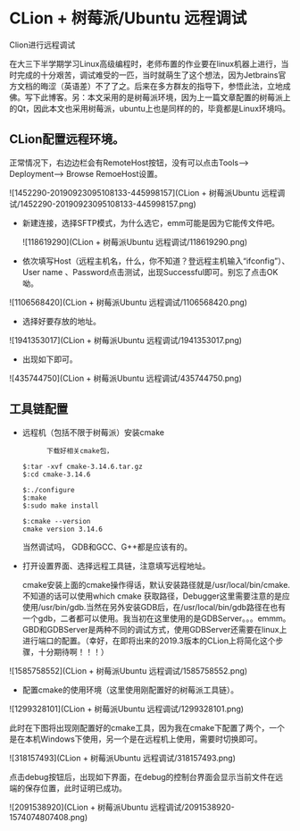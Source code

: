 # CLion + 树莓派/Ubuntu  远程调试

Clion进行远程调试

在大三下半学期学习Linux高级编程时，老师布置的作业要在linux机器上进行，当时完成的十分艰苦，调试难受的一匹，当时就萌生了这个想法，因为Jetbrains官方文档的晦涩（英语差）不了了之。后来在多方群友的指导下，参悟此法，立地成佛。写下此博客。另：本文采用的是树莓派环境，因为上一篇文章配置的树莓派上的Qt，因此本文也采用树莓派，ubuntu上也是同样的的，毕竟都是Linux环境吗。

## CLion配置远程环境。



正常情况下，右边边栏会有RemoteHost按钮，没有可以点击Tools--> Deployment--> Browse RemoeHost设置。

![1452290-20190923095108133-445998157](CLion + 树莓派Ubuntu  远程调试/1452290-20190923095108133-445998157.png)

- 新建连接，选择SFTP模式，为什么选它，emm可能是因为它能传文件吧。

    ![118619290](CLion + 树莓派Ubuntu  远程调试/118619290.png)


- 依次填写Host（远程主机名，什么，你不知道？登远程主机输入“ifconfig”）、User name 、Password点击测试，出现Successful即可。别忘了点击OK呦。

![1106568420](CLion + 树莓派Ubuntu  远程调试/1106568420.png)


- 选择好要存放的地址。

![1941353017](CLion + 树莓派Ubuntu  远程调试/1941353017.png)

- 出现如下即可。

![435744750](CLion + 树莓派Ubuntu  远程调试/435744750.png)

## 工具链配置

- 远程机（包括不限于树莓派）安装cmake

    		下载好相关cmake包，

    ```
    $:tar -xvf cmake-3.14.6.tar.gz
    $:cd cmake-3.14.6
    
    $:./configure
    $:make
    $:sudo make install
    
    $:cmake --version
    cmake version 3.14.6
    ```

    当然调试吗，  GDB和GCC、G++都是应该有的。

- 打开设置界面、选择远程工具链，注意填写远程地址。

    cmake安装上面的cmake操作得话，默认安装路径就是/usr/local/bin/cmake.不知道的话可以使用which cmake 获取路径，Debugger这里需要注意的是应使用/usr/bin/gdb.当然在另外安装GDB后，在/usr/local/bin/gdb路径在也有一个gdb，二者都可以使用。我当初在这里使用的是GDBServer。。。emmm。GBD和GDBServer是两种不同的调试方式，使用GDBServer还需要在linux上进行端口的配置。（幸好，在即将出来的2019.3版本的CLion上将简化这个步骤，十分期待啊！！！）

![1585758552](CLion + 树莓派Ubuntu  远程调试/1585758552.png)


- 配置cmake的使用环境（这里使用刚配置好的树莓派工具链）。

![1299328101](CLion + 树莓派Ubuntu  远程调试/1299328101.png)


此时在下图将出现刚配置好的cmake工具，因为我在cmake下配置了两个，一个是在本机Windows下使用，另一个是在远程机上使用，需要时切换即可。

![318157493](CLion + 树莓派Ubuntu  远程调试/318157493.png)


点击debug按钮后，出现如下界面，在debug的控制台界面会显示当前文件在远端的保存位置，此时证明已成功。

![2091538920](CLion + 树莓派Ubuntu  远程调试/2091538920-1574074807408.png)

